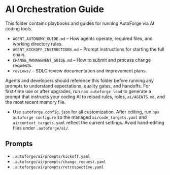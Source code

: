 # AI Orchestration Guide

This folder contains playbooks and guides for running AutoForge via AI coding tools.

- `AGENT_AUTONOMY_GUIDE.md` – How agents operate, required files, and working directory rules.
- `AGENT_KICKOFF_INSTRUCTIONS.md` – Prompt instructions for starting the full chain.
- `CHANGE_MANAGEMENT_GUIDE.md` – How to submit and process change requests.
- `reviews/` – SDLC review documentation and improvement plans.

Agents and developers should reference this folder before running any prompts to
understand expectations, quality gates, and handoffs. For first‑time use or after upgrades, run `npx autoforge load` to generate a prompt that instructs your coding AI to reload rules, roles, `ai/AGENTS.md`, and the most recent memory file.

- Use `autoforge.config.json` for all customization. After editing, run `npx autoforge configure` so the managed `ai/code_targets.yaml` and `ai/context_targets.yaml` reflect the current settings. Avoid hand-editing files under `.autoforge/ai/`.

## Prompts

- `.autoforge/ai/prompts/kickoff.yaml`
- `.autoforge/ai/prompts/change_request.yaml`
- `.autoforge/ai/prompts/retrospective.yaml`
